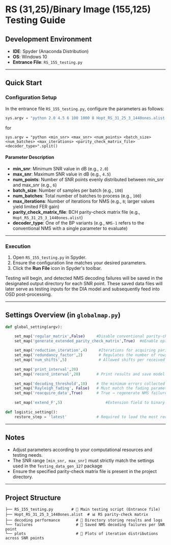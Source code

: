 # RS (31,25)/Binary Image (155,125) Testing Guide

## Development Environment

* **IDE**: Spyder (Anaconda Distribution)
* **OS**: Windows 10
* **Entrance File**: `RS_155_testing.py`

---

## Quick Start

### Configuration Setup

In the entrance file `RS_155_testing.py`, configure the parameters as follows:

```python
sys.argv = "python 2.0 4.5 6 100 1000 8 Hopt_RS_31_25_3_1440ones.alist NMS-1".split()
```
for 

```
sys.argv = "python <min_snr> <max_snr> <num_points> <batch_size> <num_batches> <max_iterations> <parity_check_matrix_file> <decoder_type>".split()
```
#### Parameter Description

* **min_snr**: Minimum SNR value in dB (e.g., `2.0`)
* **max_snr**: Maximum SNR value in dB (e.g., `4.5`)
* **num_points**: Number of SNR points evenly distributed between min_snr and max_snr (e.g., `6`)
* **batch_size**: Number of samples per batch (e.g., `100`)
* **num_batches**: Total number of batches to process (e.g., `100`)
* **max_iterations**: Number of iterations for NMS (e.g., `8`; larger values yield limited FER gain)
* **parity_check_matrix_file**: BCH parity-check matrix file (e.g., `Hopt_RS_31_25_3_1440ones.alist`)
* **decoder_type**: One of the BP variants (e.g., `NMS-1` refers to the conventional NMS with a single parameter to evaluate)

---

### Execution

1. Open `RS_155_testing.py` in Spyder.
2. Ensure the configuration line matches your desired parameters.
3. Click the **Run File** icon in Spyder's toolbar.

Testing will begin, and detected NMS decoding failures will be saved in the designated output directory for each SNR point.
These saved data files will later serve as testing inputs for the DIA model and subsequently feed into OSD post-processing.

---

## Settings Overview (in `globalmap.py`)

```python
def global_setting(argv):

    set_map('regular_matrix',False)     #Disable conventional parity-check matrix
    set_map('generate_extended_parity_check_matrix',True)  #eEnable optimized parity-check matrix with redundant rows for enhanced NMS decoding
    
    set_map('reduction_iteration',4)     #Iterations for acquiring parity-check matrix rows with minimal weights.   
    set_map('redundancy_factor',2)       # Regulates the number of rows in the parity-check matrix
    set_map('num_shifts',5)              # Allowed shifts per received sequence
    
    set_map('print_interval',20)
    set_map('record_interval',20)       # Print results and save model at this interval
    
    set_map('decoding_threshold',10)    # the minimum errors collected for each SNR point. Should be set high enough (≥1000) for OSD post-processing to be effective..
    set_map('Rayleigh_fading', False)   # Must match the fading parameter setting in `Testing_data_gen_127` package
    set_map('reacquire_data',True)      # True → regenerate NMS failure data files; False → reuse existing files
    
    set_map('extend_F',5)                   #Extension field to binary image (depends on chosen RS code)
  
def logistic_setting():
    restore_step = 'latest'             # Required to load the most recent model
```

---

## Notes

* Adjust parameters according to your computational resources and testing needs.
* The SNR range `[min_snr, max_snr]` must strictly match the settings used in the `Testing_data_gen_127` package
* Ensure the specified parity-check matrix file is present in the project directory.

---

## Project Structure

```
├── RS_155_testing.py        # 🎯 Main testing script (Entrance file)
├── Hopt_RS_31_25_3_1440ones.alist  # 📊 RS parity-check matrix
├── decoding performance       # 📂 Directory storing results and logs
└── failures                   # 📂 Saved NMS decoding failures per SNR point
└── plots                      # 📂 Plots of iteration distributions across SNR points
```
